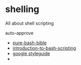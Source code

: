 # shelling
All about shell scripting

auto-approve

- [pure-bash-bible](https://github.com/dylanaraps/pure-bash-bible)
- [introduction-to-bash-scripting](https://github.com/bobbyiliev/introduction-to-bash-scripting/blob/main/index.html)
- [google styleguide](https://google.github.io/styleguide/shellguide.html)
- 
